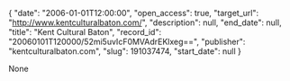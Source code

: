 {
  "date": "2006-01-01T12:00:00", 
  "open_access": true, 
  "target_url": "http://www.kentculturalbaton.com/", 
  "description": null, 
  "end_date": null, 
  "title": "Kent Cultural Baton", 
  "record_id": "20060101T120000/52mi5uvIcF0MVAdrEKlxeg==", 
  "publisher": "kentculturalbaton.com", 
  "slug": 191037474, 
  "start_date": null
}

None